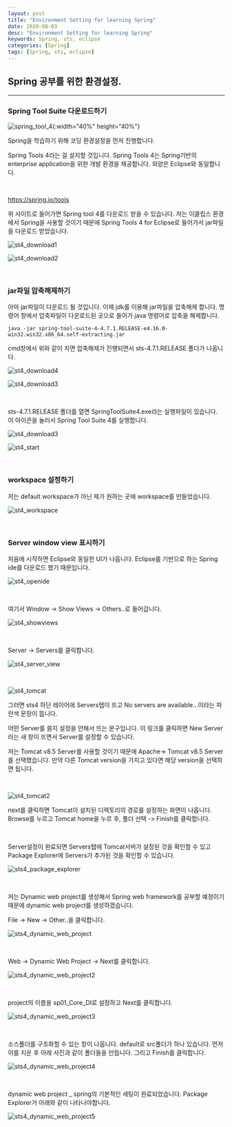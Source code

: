 ```yaml
---
layout: post
title: "Environment Setting for learning Spring"
date: 2020-08-03
desc: "Environment Setting for learning Spring"
keywords: Spring, sts, eclipse
categories: [Spring]
tags: [Spring, sts, eclipse]
---
```


## Spring 공부를 위한 환경설정. 

___

### Spring Tool Suite 다운로드하기

![spring_tool_4](/static/assets/img/blog/spring/spring_tool_4.png){:width="40%" height="40%"}

Spring을 학습하기 위해 코딩 환경설정을 먼저 진행합니다. 

Spring Tools 4라는 걸 설치할 것입니다. Spring Tools 4는 Spring기반의 enterprise application을 위한 개발 환경을 제공합니다. 외양은 Eclipse와 동일합니다.

<br>

https://spring.io/tools

위 사이트로 들어가면 Spring tool 4를 다운로드 받을 수 있습니다. 저는 이클립스 환경에서 Spring을 사용할 것이기 때문에 Spring Tools 4 for Eclipse로 들어가서 jar파일을 다운로드 받았습니다. 

![st4_download1](/static/assets/img/blog/spring/st4_download1.png)

![st4_download2](/static/assets/img/blog/spring/st4_download2.png)

<br>

### jar파일 압축해제하기

아마 jar파일이 다운로드 될 것입니다. 이제 jdk를 이용해 jar파일을 압축해제 합니다. 명령어 창에서 압축파일이 다운로드된 곳으로 들어가 java 명령어로 압축을 해제합니다. 

~~~
java -jar spring-tool-suite-4-4.7.1.RELEASE-e4.16.0-win32.win32.x86_64.self-extracting.jar
~~~

cmd창에서 위와 같이 치면 압축해제가 진행되면서 sts-4.7.1.RELEASE 폴더가 나옵니다. 

![st4_download4](/static/assets/img/blog/spring/st4_download4.png)

![st4_download3](/static/assets/img/blog/spring/st4_download3.png)

<br>

sts-4.7.1.RELEASE 폴더를 열면 SpringToolSuite4.exe라는 실행파일이 있습니다. 이 아이콘을 눌러서 Spring Tool Suite 4를 실행합니다. 

![st4_download3](/static/assets/img/blog/spring/st4_download3.png)

![st4_start](/static/assets/img/blog/spring/st4_start.png)

<br>

### workspace 설정하기

저는 default workspace가 아닌 제가 원하는 곳에 workspace를 만들었습니다. 

![st4_workspace](/static/assets/img/blog/spring/st4_workspace.png)

<br>

### Server window view 표시하기

처음에 시작하면 Eclipse와 동일한 UI가 나옵니다. Eclipse를 기반으로 하는 Spring ide를 다운로드 했기 때문입니다. 

![st4_openide](/static/assets/img/blog/spring/st4_openide.png)

<br>

여기서 Window -> Show Views -> Others..로 들어갑니다. 

![st4_showviews](/static/assets/img/blog/spring/st4_showviews.png)

<br>

Server -> Servers를 클릭합니다. 

![st4_server_view](/static/assets/img/blog/spring/st4_server_view.png)

<br>

![st4_tomcat](/static/assets/img/blog/spring/st4_tomcat.png)

그러면 sts4 하단 레이어에 Servers탭이 뜨고 No servers are available...이라는 파란색 문장이 뜹니다. 

어떤 Server를 쓸지 설정을 안해서 뜨는 문구입니다. 이 링크를 클릭하면 New Server라는 새 창이 뜨면서 Server를 설정할 수 있습니다. 

저는 Tomcat v8.5 Server를 사용할 것이기 때문에 Apache-> Tomcat v8.5 Server를 선택했습니다. 만약 다른 Tomcat version을 가지고 있다면 해당 version을 선택하면 됩니다. 

<br>

![st4_tomcat2](/static/assets/img/blog/spring/st4_tomcat2.png)

next를 클릭하면 Tomcat이 설치된 디렉토리의 경로를 설정하는 화면이 나옵니다. Browse를 누르고 Tomcat home을 누르 후, 폴더 선택 -> Finish를 클릭합니다. 

<br>

Server설정이 완료되면 Servers탭에 Tomcat서버가 설정된 것을 확인할 수 있고 Package Explorer에 Servers가 추가된 것을 확인할 수 있습니다. 

![sts4_package_explorer](/static/assets/img/blog/spring/sts4_package_explorer.png)

<br>

저는 Dynamic web project를 생성해서 Spring web framework를 공부할 예정이기 때문에 dynamic web project를 생성하겠습니다. 

File -> New -> Other..을 클릭합니다. 

![sts4_dynamic_web_project](/static/assets/img/blog/spring/sts4_dynamic_web_project.png)

<br>

Web -> Dynamic Web Project -> Next를 클릭합니다. 

![sts4_dynamic_web_project2](/static/assets/img/blog/spring/sts4_dynamic_web_project2.png)

<br>

project의 이름을 sp01_Core_DI로 설정하고 Next를 클릭합니다. 

![sts4_dynamic_web_project3](/static/assets/img/blog/spring/sts4_dynamic_web_project3.png)

<br>

소스폴더를 구조화할 수 있는 창이 나옵니다. default로 src폴더가 하나 있습니다. 먼저 이를 지운 후 아래 사진과 같이 폴더들을 만듭니다. 그리고 Finish를 클릭합니다. 

![sts4_dynamic_web_project4](/static/assets/img/blog/spring/sts4_dynamic_web_project4.png)

<br>

dynamic web project _ spring의 기본적인 세팅이 완료되었습니다. Package Explorer가 아래와 같이 나타나야합니다. 

![sts4_dynamic_web_project5](/static/assets/img/blog/spring/sts4_dynamic_web_project5.png)
